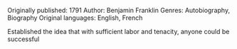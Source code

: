 Originally published: 1791
Author: Benjamin Franklin
Genres: Autobiography, Biography
Original languages: English, French

Established the idea that with sufficient labor and tenacity, anyone could be successful